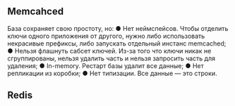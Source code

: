 ## Memcahced
База сохраняет свою простоту, но:
● Нет неймспейсов. Чтобы отделить ключи одного приложения
от другого, нужно либо использовать некрасивые префиксы,
либо запускать отдельный инстанс memcached;
● Нельзя флашнуть сабсет ключей. Из-за того что ключи никак
не сгруппированы, нельзя удалить часть и нельзя запросить
часть для удаления;
● In-memory. Рестарт базы удалит все данные;
● Нет репликации из коробки;
● Нет типизации. Все данные — это строки.

## Redis
